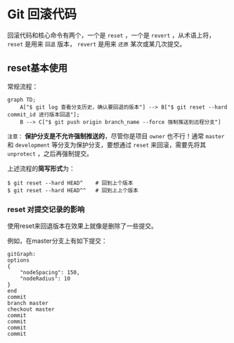 # Git 回滚代码

回滚代码和核心命令有两个，一个是 `reset` ，一个是 `revert` ，从术语上将， `reset` 是用来 `回退` 版本， `revert` 是用来 `还原` 某次或某几次提交。

## reset基本使用

常规流程：

``` mermaid
graph TD;
    A["$ git log 查看分支历史，确认要回退的版本"] --> B["$ git reset --hard commit_id 进行版本回退"];
    B --> C["$ git push origin branch_name --force 强制推送到远程分支"]
```

`注意：` **保护分支是不允许强制推送的**，尽管你是项目 `owner` 也不行！通常 `master` 和 `development` 等分支为保护分支，要想通过 `reset` 来回滚，需要先将其 `unprotect` ，之后再强制提交。

上述流程的**简写形式**为：

``` shell
$ git reset --hard HEAD^    # 回到上个版本
$ git reset --hard HEAD^^   # 回到上上个版本
```

### reset 对提交记录的影响

使用reset来回退版本在效果上就像是删除了一些提交。

例如，在master分支上有如下提交：

``` mermaid
gitGraph:
options
{
    "nodeSpacing": 150,
    "nodeRadius": 10
}
end
commit
branch master
checkout master
commit
commit
commit
commit
```
